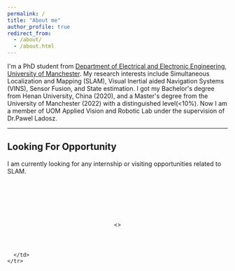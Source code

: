 ```yaml
---
permalink: /
title: "About me"
author_profile: true
redirect_from: 
  - /about/
  - /about.html
---
```

I'm a PhD student from [Department of Electrical and Electronic Engineering](https://www.eee.manchester.ac.uk/), [University of Manchester](https://www.manchester.ac.uk/). My research interests include Simultaneous Localization and Mapping (SLAM), Visual Inertial aided Navigation Systems (VINS), Sensor Fusion, and State estimation. I got my Bachelor's degree from Henan University, China (2020), and a Master's degree from the University of Manchester (2022) with a distinguished level(<10%). Now I am a member of UOM Applied Vision and Robotic Lab under the supervision of Dr.Pawel Ladosz.

---
Looking For Opportunity
---
I am currently looking for any internship or visiting opportunities related to SLAM.
<body>
  <table style="width:100%;border:0px;border-spacing:0px;border-collapse:separate;margin-right:auto;margin-left:auto;"><tbody>
          <tr>
            <td style="padding:0px">
              <br>
              </p>
            </td>
          </tr>
        </tbody></table>
        <table style="width:25%;border:0px;border-spacing:0px;border-collapse:separate;margin-right:auto;margin-left:auto;"><tbody>
        <tr>
          <td style="padding:25px;width:25%;vertical-align:middle">
            <p style="text-align:center;font-size:small;">
<!--              <script type='text/javascript' id='clustrmaps' src='//cdn.clustrmaps.com/map_v2.js?cl=ffffff&w=400&t=tt&d=SmVNKAru4SRtedjTqTTFYIJmNGoHTrBK5VOIsscudyM'></script>-->
              <<script type='text/javascript' id='clustrmaps' src='//cdn.clustrmaps.com/map_v2.js?cl=ffffff&w=a&t=n&d=WAlYx0Jg35GATrSqOJcdBrjwWYHpw7rB1_t9cjBqiao'></script>>
            </p>
          </td>
        </tr>
        </tbody></table>

      </td>
    </tr>
  </table>
</body>
